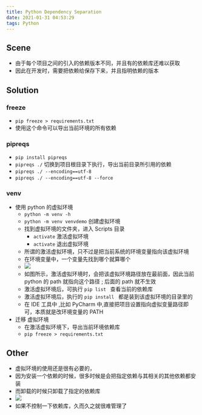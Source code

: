 ```yaml
---
title: Python Dependency Separation
date: 2021-01-31 04:53:29
tags: Python
---
```


## Scene
- 由于每个项目之间的引入的依赖版本不同，并且有的依赖库还难以获取
- 因此在开发时，需要把依赖给保存下来，并且指明依赖的版本

## Solution
### freeze
- `pip freeze > requirements.txt`
- 使用这个命令可以导出当前环境的所有依赖

### pipreqs
- `pip install pipreqs`
- `pipreqs ./` 切换到项目根目录下执行，导出当前目录所引用的依赖
- `pipreqs ./ --encoding==utf-8`
- `pipreqs ./ --encoding==utf-8 --force`

### venv
- 使用 python 的虚拟环境
    - `python -m venv -h`
    - `python -m venv venvdemo` 创建虚拟环境
    - 找到虚拟环境的文件夹，进入 Scripts 目录
        - `activate` 激活虚拟环境
        - `activate` 退出虚拟环境
    - 所谓的激活虚拟环境，只不过是把当前系统的环境变量指向该虚拟环境
    - 在环境变量中，一个变量先找到哪个就算哪个
    - ![](/images/pythonDependencySeparation/Snipaste_2021-02-01_00-39-18.png)
    - 如图所示，激活虚拟环境时，会把该虚拟环境路径放在最前面，因此当前 python 的 path 就指向这个路径 ; 后面的 path 就不生效
    - 激活虚拟环境后，可执行 `pip list ` 查看当前的依赖库
    - 激活虚拟环境后，执行的 `pip install ` 都是装到该虚拟环境的目录里的
    - 在 IDE 工具中 ,比如 PyCharm 中,直接把项目设置指向虚拟变量路径即可，本质就是改环境变量的 PATH
- 迁移 虚拟环境
    - 在激活虚拟环境下，导出当前环境依赖库
    - `pip freeze > requirements.txt`
    
## Other 
- 虚拟环境的使用还是很有必要的，
- 因为安装一个依赖的时候，很多时候是会把指定依赖与其相关的其他依赖都安装
- 而卸载的时候只卸载了指定的依赖库
- ![](/images/pythonDependencySeparation/Snipaste_2021-02-01_00-55-30.png)
- 如果不控制一下依赖库，久而久之就很难管理了
